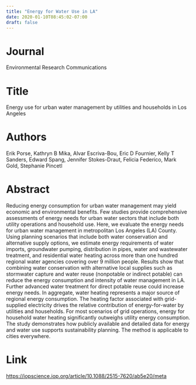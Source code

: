 ```yaml
---
title: "Energy for Water Use in LA"
date: 2020-01-10T08:45:02-07:00
draft: false
---
```


# Journal
Environmental Research Communications

# Title
Energy use for urban water management by utilities and households in Los Angeles

# Authors
Erik Porse, Kathryn B Mika, Alvar Escriva-Bou, Eric D Fournier, Kelly T Sanders, Edward Spang, Jennifer Stokes-Draut, Felicia Federico, Mark Gold, Stephanie Pincetl

# Abstract
Reducing energy consumption for urban water management may yield economic and environmental benefits. Few studies provide comprehensive assessments of energy needs for urban water sectors that include both utility operations and household use. Here, we evaluate the energy needs for urban water management in metropolitan Los Angeles (LA) County. Using planning scenarios that include both water conservation and alternative supply options, we estimate energy requirements of water imports, groundwater pumping, distribution in pipes, water and wastewater treatment, and residential water heating across more than one hundred regional water agencies covering over 9 million people. Results show that combining water conservation with alternative local supplies such as stormwater capture and water reuse (nonpotable or indirect potable) can reduce the energy consumption and intensity of water management in LA. Further advanced water treatment for direct potable reuse could increase energy needs. In aggregate, water heating represents a major source of regional energy consumption. The heating factor associated with grid-supplied electricity drives the relative contribution of energy-for-water by utilities and households. For most scenarios of grid operations, energy for household water heating significantly outweighs utility energy consumption. The study demonstrates how publicly available and detailed data for energy and water use supports sustainability planning. The method is applicable to cities everywhere.

# Link
https://iopscience.iop.org/article/10.1088/2515-7620/ab5e20/meta
